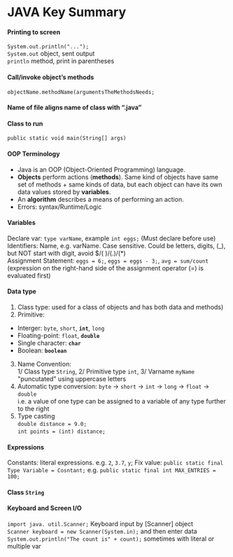 # JAVA Key Summary

#### Printing to screen
`System.out.println("...");`   
`System.out` object, sent output  
`println` method, print in parentheses

#### Call/invoke object’s methods
`objectName.methodName(argumentsTheMethodsNeeds;`

#### Name of file aligns name of class with “.java”
#### Class to run
`public static void main(String[] args)`

#### OOP Terminology
- Java is an OOP (Object-Oriented Programming) language.
- **Objects** perform actions (**methods**). Same kind of objects have same set of methods + same kinds of data, but each object can have its own data values stored by **variables**. 
- An **algorithm** describes a means of performing an action.
- Errors: syntax/Runtime/Logic<br>
#### Variables
Declare var: `type varName`, example `int eggs;` (Must declare before use)<br>
Identifiers: Name, e.g. varName. Case sensitive. Could be letters, digits, (_), but NOT start with digit, avoid $/( )/(.)/(*) <br>
Assignment Statement: `eggs = 6;`, `eggs = eggs - 3;`, `avg = sum/count` (expression on the right-hand side of the assignment operator (=) is evaluated first)<br>

#### Data type
1. Class type: used for a class of objects and has both data and methods)<br>
2. Primitive: 
- Interger: `byte`, `short`, **`int`**, `long`
- Floating-point: `float`, **`double`**
- Single character: **`char`**
- Boolean: **`boolean`**
3. Name Convention:<br>
1/ Class type `String`, 2/ Primitive type `int`, 3/ Varname `myName` "puncutated" using uppercase letters<br>
4. Automatic type conversion:
  `byte` -> `short` -> `int` -> `long` -> `float` -> `double` <br>
  i.e. a value of one type can be assigned to a variable of any type further to the right
5. Type casting <br>
  `double distance = 9.0;` <br>
  `int points = (int) distance;`

#### Expressions
Constants: literal expressions. e.g. `2`, `3.7`, `y`;
Fix value: `public static final Type Variable = Cosntant;` e.g. `public static final int MAX_ENTRIES = 100;` <br>

#### Class `String`<br>

#### Keyboard and Screen I/O
`import java. util.Scanner;` Keyboard input by [Scanner] object <br>
`Scanner keyboard = new Scanner(System.in);` and then enter data <br>
`System.out.println("The count is" + count);` sometimes with literal or multiple var <br>





